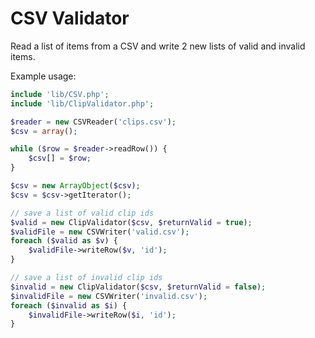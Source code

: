 CSV Validator
=============

Read a list of items from a CSV and write 2 new lists of valid and invalid items.

Example usage:
```php
include 'lib/CSV.php';
include 'lib/ClipValidator.php';

$reader = new CSVReader('clips.csv');
$csv = array();

while ($row = $reader->readRow()) {
    $csv[] = $row;
}

$csv = new ArrayObject($csv);
$csv = $csv->getIterator();

// save a list of valid clip ids
$valid = new ClipValidator($csv, $returnValid = true);
$validFile = new CSVWriter('valid.csv');
foreach ($valid as $v) {
    $validFile->writeRow($v, 'id');
}

// save a list of invalid clip ids
$invalid = new ClipValidator($csv, $returnValid = false);
$invalidFile = new CSVWriter('invalid.csv');
foreach ($invalid as $i) {
    $invalidFile->writeRow($i, 'id');
}
```
